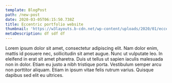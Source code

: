 ```yaml
---
template: BlogPost
path: /new-post
date: 2020-03-05T06:15:50.738Z
title: Eccentric portfolio website
thumbnail: 'https://w3layouts.b-cdn.net/wp-content/uploads/2020/01/eccentric-1320x825.jpg'
metaDescription: df sdf df
---
```


Lorem ipsum dolor sit amet, consectetur adipiscing elit. Nam dolor enim, mattis id posuere nec, sollicitudin sit amet augue. Nunc ut vulputate leo. In eleifend in erat sit amet pharetra. Duis ut tellus ut sapien iaculis malesuada non in dolor. Etiam eu justo a nibh tristique porta. Vestibulum semper arcu non porttitor aliquam. Etiam in ipsum vitae felis rutrum varius. Quisque dapibus sed elit eu ultrices.
